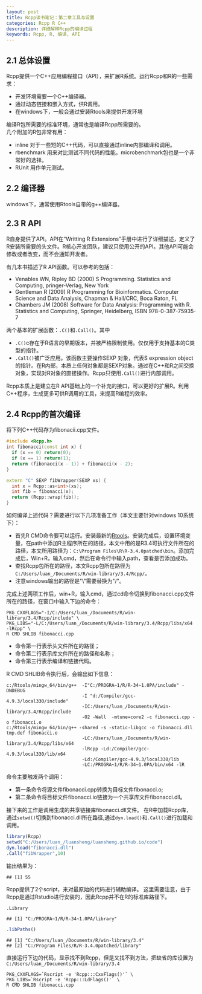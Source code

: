 ```yaml
---
layout: post
title: Rcpp读书笔记：第二章工具与设置
categories: Rcpp R C++
description: 详细解释Rcpp的编译过程
keywords: Rcpp, R, 编译, API
---
```

## 2.1 总体设置

Rcpp提供一个C++应用编程接口（API），来扩展R系统。运行Rcpp和R的一些需求：

* 开发环境需要一个C++编译器。
* 通过动态链接和嵌入方式，供R调用。
* 在windows下，一般会通过安装Rtools来提供开发环境

编译R包所需要的标准环境，通常也是编译Rcpp所需要的。  
几个附加的R包非常有用： 

* inline 对于一些短的C++代码，可以直接通过inline内部编译和调用。
* rbenchmark 用来对比测试不同代码的性能。microbenchmark包也是一个非常好的选择。
* RUnit 用作单元测试。

## 2.2 编译器
windows下，通常使用Rtools自带的g++编译器。

## 2.3 R API
R自身提供了API。API在“Writting R Extensions”手册中进行了详细描述，定义了R安装所需要的头文件。R核心开发团队，建议只使用公开的API。其他API可能会修改或者改变，而不会通知开发者。  

有几本书描述了R API函数。可以参考的包括：  

* Venables WN, Ripley BD (2000) S Programming. Statistics and Computing, pringer-Verlag, New York
* Gentleman R (2009) R Programming for Bioinformatics. Computer Science and
Data Analysis, Chapman & Hall/CRC, Boca Raton, FL
* Chambers JM (2008) Software for Data Analysis: Programming with R. Statistics
and Computing, Springer, Heidelberg, ISBN 978-0-387-75935-7

两个基本的扩展函数：`.C()`和`.Call()`。其中

* `.C()`c存在于R语言的早期版本，并被严格限制使用。仅仅用于支持基本的C类型的指针。
* `.Call()`被广泛应用。该函数主要操作SEXP 对象，代表S expression object的指针。在R内部，本质上任何对象都是SEXP对象。通过在C++和R之间交换对象，实现对R对象的直接操作。Rcpp只使用`.Call()`进行内部调用。

Rcpp本质上是建立在R API基础上的一个补充的接口，可以更好的扩展R。利用C++程序，生成更多可供R调用的工具，来提高R编程的效率。

## 2.4 Rcpp的首次编译
将下列C++代码存为fibonacii.cpp文件。
```cpp
#include <Rcpp.h>
int fibonacci(const int x) {
  if (x == 0) return(0);
  if (x == 1) return(1);
  return (fibonacci(x - 1)) + fibonacci(x - 2);
}

extern "C" SEXP fibWrapper(SEXP xs) {
  int x = Rcpp::as<int>(xs);
  int fib = fibonacci(x);
  return (Rcpp::wrap(fib));
}
```
如何编译上述代码？需要进行以下几项准备工作（本文主要针对windows 10系统下）：

* 首先R CMD命令要可以运行。安装最新的[Rtools](https://cran.r-project.org/bin/windows/Rtools/)。安装完成后，设置环境变量，在path中添加R主程序所在的路径，本文中用的是R3.4可执行文件所在的路径，本文所用路径为：`C:\Program Files\R\R-3.4.0patched\bin`。添加完成后，Win+R，输入cmd，然后在命令行中输入path，查看是否添加成功。
* 查找Rcpp包所在的路径，本文Rcpp包所在路径为`C:/Users/luan_/Documents/R/win-library/3.4/Rcpp/`。
* 注意windows输出的路径是"\\"需要替换为"/"。

完成上述两项工作后，win+R，输入cmd，通过cd命令切换到fibonacci.cpp文件所在的路径，在窗口中输入下边的命令：
```
PKG_CXXFLAGS="-I/C:/Users/luan_/Documents/R/win-library/3.4/Rcpp/include" \
PKG_LIBS="-L/C:/Users/luan_/Documents/R/win-library/3.4/Rcpp/libs/x64 -lRcpp" \
R CMD SHLIB fibonacci.cpp
```
* 命令第一行表示头文件所在的路径；  
* 命令第二行表示库文件所在的路径和名称；
* 命令第三行表示编译和链接代码。

R CMD SHLIB命令执行后，会输出如下信息：
```
c:/Rtools/mingw_64/bin/g++  -I"C:/PROGRA~1/R/R-34~1.0PA/include" -DNDEBUG 
                            -I "d:/Compiler/gcc-4.9.3/local330/include"  
                            -IC:/Users/luan_/Documents/R/win-library/3.4/Rcpp/include
                            -O2 -Wall  -mtune=core2 -c fibonacci.cpp -o fibonacci.o
c:/Rtools/mingw_64/bin/g++ -shared -s -static-libgcc -o fibonacci.dll tmp.def fibonacci.o 
                            -LC:/Users/luan_/Documents/R/win-library/3.4/Rcpp/libs/x64
                            -lRcpp -Ld:/Compiler/gcc-4.9.3/local330/lib/x64 
                            -Ld:/Compiler/gcc-4.9.3/local330/lib 
                            -LC:/PROGRA~1/R/R-34~1.0PA/bin/x64 -lR
```
命令主要触发两个调用：

* 第一条命令将源文件fibonacci.cpp转换为目标文件fibonacci.o;
* 第二条命令将目标文件fibonacci.io链接为一个共享库文件fibonacci.dll。

接下来的工作是调用生成的共享链接库fibonacci.dll文件。
在R中加载Rcpp库，通过`setwd()`切换到fibonacci.dll所在路径,通过`dyn.load()`和`.Call()`进行加载和调用。
```r
library(Rcpp)
setwd("C:/Users/luan_/luansheng/luansheng.github.io/code")
dyn.load("fibonacci.dll")
.Call("fibWrapper",10)
```
输出结果为：
```
## [1] 55
```

Rcpp提供了2个script，来对最原始的代码进行辅助编译。
这里需要注意，由于Rcpp是通过Rstudio进行安装的，因此Rcpp并不在R的标准库路径下。  

```r
.Library
```

```
## [1] "C:/PROGRA~1/R/R-34~1.0PA/library"
```

```r
.libPaths()
```

```
## [1] "C:/Users/luan_/Documents/R/win-library/3.4"
## [2] "C:/Program Files/R/R-3.4.0patched/library"
```
直接运行下边的代码，显示找不到Rcpp，但是又找不到方法，把缺省的库设置为`C:/Users/luan_/Documents/R/win-library/3.4`
```
PKG_CXXFLAGS=`Rscript -e 'Rcpp:::CxxFlags()'` \
PKG_LIBS=`Rscript -e 'Rcpp:::LdFlags()'` \
R CMD SHLIB fibonacci.cpp
```


